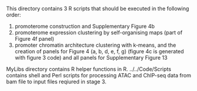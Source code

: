 This directory contains 3 R scripts that should be executed in the following order:

1) promoterome construction and Supplementary Figure 4b
2) promoterome expression clustering by self-organising maps (part of Figure 4f panel) 
3) promoter chromatin architecture clustering with k-means, and the creation of panels for Figure 4 (a, b, d, e, f, g) (figure 4c is generated with figure 3 code) and all panels for Supplementary Figure 13

MyLibs directory contains R helper functions in R.
../../Code/Scripts contains shell and Perl scripts for processing ATAC and ChIP-seq data from bam file to input files reqiured in stage 3.
